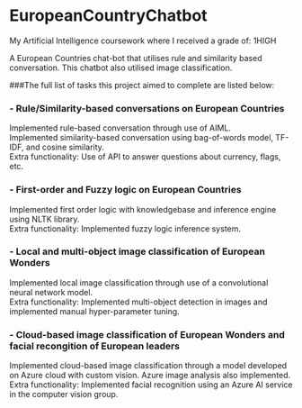 # EuropeanCountryChatbot
My Artificial Intelligence coursework where I received a grade of: 1HIGH

A European Countries chat-bot that utilises rule and similarity based conversation.
This chatbot also utilised image classification.

###The full list of tasks this project aimed to complete are listed below:

### - Rule/Similarity-based conversations on European Countries
Implemented rule-based conversation through use of AIML.  
Implemented similarity-based conversation using bag-of-words model, TF-IDF, and cosine similarity.  
Extra functionality: Use of API to answer questions about currency, flags, etc.

### - First-order and Fuzzy logic on European Countries
Implemented first order logic with knowledgebase and inference engine using NLTK library.  
Extra functionality: Implemented fuzzy logic inference system.

### - Local and multi-object image classification of European Wonders
Implemented local image classification through use of a convolutional neural network model.  
Extra functionality: Implemented multi-object detection in images and implemented manual hyper-parameter tuning.

### - Cloud-based image classification of European Wonders and facial recongition of European leaders
Implemented cloud-based image classification through a model developed on Azure cloud with custom vision. Azure image analysis also implemented.  
Extra functionality: Implemented facial recognition using an Azure AI service in the computer vision group.


